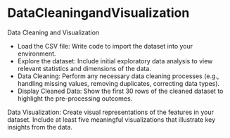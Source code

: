 # DataCleaningandVisualization
Data Cleaning and Visualization
   - Load the CSV file: Write code to import the dataset into your environment.
   - Explore the dataset: Include initial exploratory data analysis to view relevant statistics and dimensions of the data.
   - Data Cleaning: Perform any necessary data cleaning processes (e.g., handling missing values, removing duplicates, correcting data types).
   - Display Cleaned Data: Show the first 30 rows of the cleaned dataset to highlight the pre-processing outcomes.

Data Visualization: Create visual representations of the features in your dataset. Include at least five meaningful visualizations that illustrate key insights from the data.
